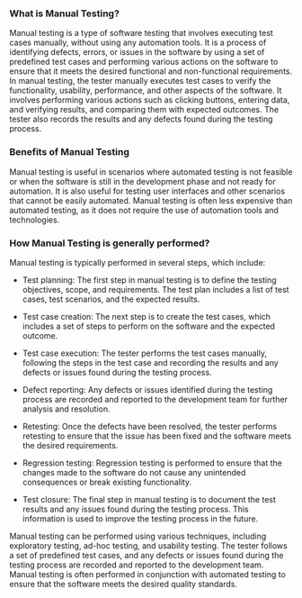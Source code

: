 ### What is Manual Testing?
Manual testing is a type of software testing that involves executing test cases manually, without using any automation tools. 
It is a process of identifying defects, errors, or issues in the software by using a set of predefined test cases and performing various actions on the software to ensure that it meets the desired functional and non-functional requirements.
In manual testing, the tester manually executes test cases to verify the functionality, usability, performance, and other aspects of the software. 
It involves performing various actions such as clicking buttons, entering data, and verifying results, and comparing them with expected outcomes. 
The tester also records the results and any defects found during the testing process.


### Benefits of Manual Testing
Manual testing is useful in scenarios where automated testing is not feasible or when the software is still in the development phase and not ready for automation. 
It is also useful for testing user interfaces and other scenarios that cannot be easily automated.
Manual testing is often less expensive than automated testing, as it does not require the use of automation tools and technologies.


### How Manual Testing is generally performed?
Manual testing is typically performed in several steps, which include:

* Test planning: The first step in manual testing is to define the testing objectives, scope, and requirements. The test plan includes a list of test cases, test scenarios, and the expected results.

* Test case creation: The next step is to create the test cases, which includes a set of steps to perform on the software and the expected outcome.

* Test case execution: The tester performs the test cases manually, following the steps in the test case and recording the results and any defects or issues found during the testing process.

* Defect reporting: Any defects or issues identified during the testing process are recorded and reported to the development team for further analysis and resolution.

* Retesting: Once the defects have been resolved, the tester performs retesting to ensure that the issue has been fixed and the software meets the desired requirements.

* Regression testing: Regression testing is performed to ensure that the changes made to the software do not cause any unintended consequences or break existing functionality.

* Test closure: The final step in manual testing is to document the test results and any issues found during the testing process. 
                This information is used to improve the testing process in the future.

Manual testing can be performed using various techniques, including exploratory testing, ad-hoc testing, and usability testing. 
The tester follows a set of predefined test cases, and any defects or issues found during the testing process are recorded and reported to the development team. 
Manual testing is often performed in conjunction with automated testing to ensure that the software meets the desired quality standards.
